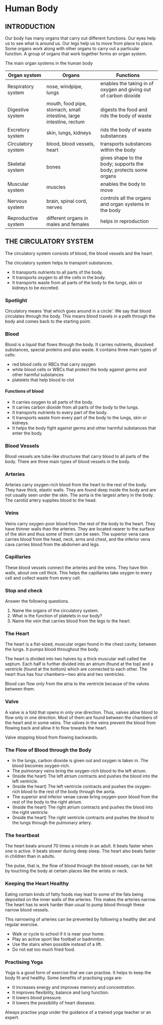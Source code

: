 # Human Body

## INTRODUCTION

Our body has many organs that carry out different functions. Our eyes help us to see what is around us. Our legs help us to move from place to place. Some organs work along with other organs to carry out a particular function. A group of organs that work together forms an organ system.

The main organ systems in the human body

| Organ system        | Organs                                                              | Functions                                                        |
| ------------------- | ------------------------------------------------------------------- | ---------------------------------------------------------------- |
| Respiratory system  | nose, windpipe, lungs                                               | enables the taking in of oxygen and giving out of carbon dioxide |
| Digestive system    | mouth, food pipe, stomach, small intestine, large intestine, rectum | digests the food and rids the body of waste                      |
| Excretory system    | skin, lungs, kidneys                                                | rids the body of waste substances                                |
| Circulatory system  | blood, blood vessels, heart                                         | transports substances within the body                            |
| Skeletal system     | bones                                                               | gives shape to the body; supports the body; protects some organs |
| Muscular system     | muscles                                                             | enables the body to move                                         |
| Nervous system      | brain, spinal cord, nerves                                          | controls all the organs and organ systems in the body            |
| Reproductive system | different organs in males and females                               | helps in reproduction                                            |

## THE CIRCULATORY SYSTEM

The circulatory system consists of blood, the blood vessels and the heart.

The circulatory system helps to transport substances.

- It transports nutrients to all parts of the body.
- It transports oxygen to all the cells in the body.
- It transports waste from all parts of the body to the lungs, skin or kidneys to be excreted.

### Spotlight

Circulatory means 'that which goes around in a circle'. We say that blood circulates through the body. This means blood travels in a path through the body and comes back to the starting point.

### Blood

Blood is a liquid that flows through the body. It carries nutrients, dissolved substances, special proteins and also waste. It contains three main types of cells:

- red blood cells or RBCs that carry oxygen
- white blood cells or WBCs that protect the body against germs and other harmful substances
- platelets that help blood to clot

#### Functions of blood

- It carries oxygen to all parts of the body.
- It carries carbon dioxide from all parts of the body to the lungs.
- It transports nutrients to every part of the body.
- It transports waste from every part of the body to the lungs, skin or kidneys.
- It helps the body fight against germs and other harmful substances that enter the body.

### Blood Vessels

Blood vessels are tube-like structures that carry blood to all parts of the body. There are three main types of blood vessels in the body.

### Arteries

Arteries carry oxygen-rich blood from the heart to the rest of the body. They have thick, elastic walls. They are found deep inside the body and are not usually seen under the skin. The aorta is the largest artery in the body. The carotid artery supplies blood to the head.

### Veins

Veins carry oxygen-poor blood from the rest of the body to the heart. They have thinner walls than the arteries. They are located nearer to the surface of the skin and thus some of them can be seen. The superior vena cava carries blood from the head, neck, arms and chest, and the inferior vena cava carries blood from the abdomen and legs.

### Capillaries

These blood vessels connect the arteries and the veins. They have thin walls, about one cell thick. This helps the capillaries take oxygen to every cell and collect waste from every cell.

### Stop and check

Answer the following questions.

1. Name the organs of the circulatory system.
2. What is the function of platelets in our body?
3. Name the vein that carries blood from the legs to the heart.

### The Heart

The heart is a fist-sized, muscular organ found in the chest cavity, between the lungs. It pumps blood throughout the body.

The heart is divided into two halves by a thick muscular wall called the septum. Each half is further divided into an atrium (found at the top) and a ventricle (found at the bottom) which are connected to each other. The heart thus has four chambers—two atria and two ventricles.

Blood can flow only from the atria to the ventricle because of the valves between them.

### Valve

A valve is a fold that opens in only one direction. Thus, valves allow blood to flow only in one direction. Most of them are found between the chambers of the heart and in some veins. The valves in the veins prevent the blood from flowing back and allow it to flow towards the heart.

Valve stopping blood from flowing backwards.

### The Flow of Blood through the Body

- In the lungs, carbon dioxide is given out and oxygen is taken in. The blood becomes oxygen-rich.
- The pulmonary veins bring the oxygen-rich blood to the left atrium.
- (Inside the heart) The left atrium contracts and pushes the blood into the left ventricle.
- (Inside the heart) The left ventricle contracts and pushes the oxygen-rich blood to the rest of the body through the aorta.
- The superior and inferior venae cavae bring oxygen-poor blood from the rest of the body to the right atrium.
- (Inside the heart) The right atrium contracts and pushes the blood into the right ventricle.
- (Inside the heart) The right ventricle contracts and pushes the blood to the lungs through the pulmonary artery.

### The heartbeat

The heart beats around 70 times a minute in an adult. It beats faster when one is active. It beats slower during deep sleep. The heart also beats faster in children than in adults.

The pulse, that is, the flow of blood through the blood vessels, can be felt by touching the body at certain places like the wrists or neck.

### Keeping the Heart Healthy

Eating certain kinds of fatty foods may lead to some of the fats being deposited on the inner walls of the arteries. This makes the arteries narrow. The heart has to work harder than usual to pump blood through these narrow blood vessels.

This narrowing of arteries can be prevented by following a healthy diet and regular exercise.

- Walk or cycle to school if it is near your home.
- Play an active sport like football or badminton.
- Use the stairs when possible instead of a lift.
- Do not eat too much fried food.

### Practising Yoga

Yoga is a good form of exercise that we can practise. It helps to keep the body fit and healthy. Some benefits of practising yoga are:

- It increases energy and improves memory and concentration.
- It improves flexibility, balance and lung function.
- It lowers blood pressure.
- It lowers the possibility of heart diseases.

Always practise yoga under the guidance of a trained yoga teacher or an expert.
